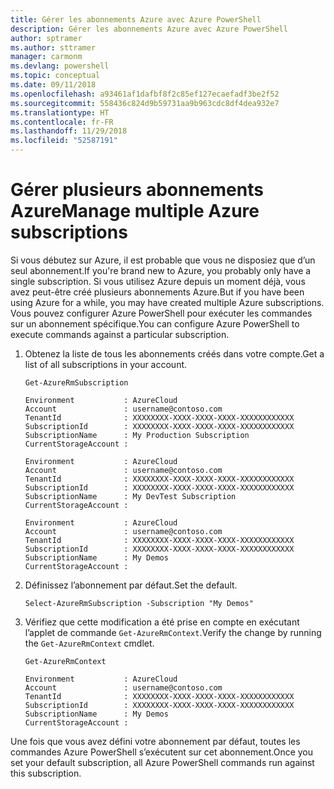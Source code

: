 ```yaml
---
title: Gérer les abonnements Azure avec Azure PowerShell
description: Gérer les abonnements Azure avec Azure PowerShell
author: sptramer
ms.author: sttramer
manager: carmonm
ms.devlang: powershell
ms.topic: conceptual
ms.date: 09/11/2018
ms.openlocfilehash: a93461af1dafbf8f2c85ef127ecaefadf3be2f52
ms.sourcegitcommit: 558436c824d9b59731aa9b963cdc8df4dea932e7
ms.translationtype: HT
ms.contentlocale: fr-FR
ms.lasthandoff: 11/29/2018
ms.locfileid: "52587191"
---
```

# <a name="manage-multiple-azure-subscriptions"></a><span data-ttu-id="c7638-103">Gérer plusieurs abonnements Azure</span><span class="sxs-lookup"><span data-stu-id="c7638-103">Manage multiple Azure subscriptions</span></span>

<span data-ttu-id="c7638-104">Si vous débutez sur Azure, il est probable que vous ne disposiez que d’un seul abonnement.</span><span class="sxs-lookup"><span data-stu-id="c7638-104">If you're brand new to Azure, you probably only have a single subscription.</span></span> <span data-ttu-id="c7638-105">Si vous utilisez Azure depuis un moment déjà, vous avez peut-être créé plusieurs abonnements Azure.</span><span class="sxs-lookup"><span data-stu-id="c7638-105">But if you have been using Azure for a while, you may have created multiple Azure subscriptions.</span></span> <span data-ttu-id="c7638-106">Vous pouvez configurer Azure PowerShell pour exécuter les commandes sur un abonnement spécifique.</span><span class="sxs-lookup"><span data-stu-id="c7638-106">You can configure Azure PowerShell to execute commands against a particular subscription.</span></span>

1. <span data-ttu-id="c7638-107">Obtenez la liste de tous les abonnements créés dans votre compte.</span><span class="sxs-lookup"><span data-stu-id="c7638-107">Get a list of all subscriptions in your account.</span></span>

    ```azurepowershell-interactive
    Get-AzureRmSubscription
    ```

    ```output
    Environment           : AzureCloud
    Account               : username@contoso.com
    TenantId              : XXXXXXXX-XXXX-XXXX-XXXX-XXXXXXXXXXXX
    SubscriptionId        : XXXXXXXX-XXXX-XXXX-XXXX-XXXXXXXXXXXX
    SubscriptionName      : My Production Subscription
    CurrentStorageAccount :

    Environment           : AzureCloud
    Account               : username@contoso.com
    TenantId              : XXXXXXXX-XXXX-XXXX-XXXX-XXXXXXXXXXXX
    SubscriptionId        : XXXXXXXX-XXXX-XXXX-XXXX-XXXXXXXXXXXX
    SubscriptionName      : My DevTest Subscription
    CurrentStorageAccount :

    Environment           : AzureCloud
    Account               : username@contoso.com
    TenantId              : XXXXXXXX-XXXX-XXXX-XXXX-XXXXXXXXXXXX
    SubscriptionId        : XXXXXXXX-XXXX-XXXX-XXXX-XXXXXXXXXXXX
    SubscriptionName      : My Demos
    CurrentStorageAccount :
    ```

2. <span data-ttu-id="c7638-108">Définissez l’abonnement par défaut.</span><span class="sxs-lookup"><span data-stu-id="c7638-108">Set the default.</span></span>

    ```azurepowershell-interactive
    Select-AzureRmSubscription -Subscription "My Demos"
    ```

3. <span data-ttu-id="c7638-109">Vérifiez que cette modification a été prise en compte en exécutant l’applet de commande `Get-AzureRmContext`.</span><span class="sxs-lookup"><span data-stu-id="c7638-109">Verify the change by running the `Get-AzureRmContext` cmdlet.</span></span>

    ```azurepowershell-interactive
    Get-AzureRmContext
    ```

    ```output
    Environment           : AzureCloud
    Account               : username@contoso.com
    TenantId              : XXXXXXXX-XXXX-XXXX-XXXX-XXXXXXXXXXXX
    SubscriptionId        : XXXXXXXX-XXXX-XXXX-XXXX-XXXXXXXXXXXX
    SubscriptionName      : My Demos
    CurrentStorageAccount :
    ```

<span data-ttu-id="c7638-110">Une fois que vous avez défini votre abonnement par défaut, toutes les commandes Azure PowerShell s’exécutent sur cet abonnement.</span><span class="sxs-lookup"><span data-stu-id="c7638-110">Once you set your default subscription, all Azure PowerShell commands run against this subscription.</span></span>
